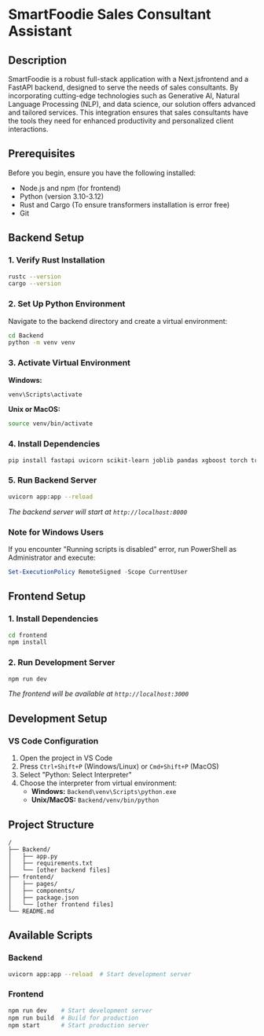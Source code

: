 # SmartFoodie Sales Consultant Assistant

## Description
SmartFoodie is a robust full-stack application with a Next.jsfrontend and a FastAPI backend, designed to serve the needs of sales consultants. By incorporating cutting-edge technologies such as Generative AI, Natural Language Processing (NLP), and data science, our solution offers advanced and tailored services. This integration ensures that sales consultants have the tools they need for enhanced productivity and personalized client interactions.  

## Prerequisites

Before you begin, ensure you have the following installed:
* Node.js and npm (for frontend)
* Python (version 3.10-3.12)
* Rust and Cargo (To ensure transformers installation is error free)
* Git

## Backend Setup

### 1. Verify Rust Installation
```bash
rustc --version
cargo --version
```

### 2. Set Up Python Environment
Navigate to the backend directory and create a virtual environment:
```bash
cd Backend
python -m venv venv
```

### 3. Activate Virtual Environment

**Windows:**
```bash
venv\Scripts\activate
```

**Unix or MacOS:**
```bash
source venv/bin/activate
```

### 4. Install Dependencies
```bash
pip install fastapi uvicorn scikit-learn joblib pandas xgboost torch transformers
```

### 5. Run Backend Server
```bash
uvicorn app:app --reload
```
*The backend server will start at `http://localhost:8000`*

### Note for Windows Users
If you encounter "Running scripts is disabled" error, run PowerShell as Administrator and execute:
```powershell
Set-ExecutionPolicy RemoteSigned -Scope CurrentUser
```

## Frontend Setup

### 1. Install Dependencies
```bash
cd frontend
npm install
```

### 2. Run Development Server
```bash
npm run dev
```
*The frontend will be available at `http://localhost:3000`*

## Development Setup

### VS Code Configuration
1. Open the project in VS Code
2. Press `Ctrl+Shift+P` (Windows/Linux) or `Cmd+Shift+P` (MacOS)
3. Select "Python: Select Interpreter"
4. Choose the interpreter from virtual environment:
   * **Windows:** `Backend\venv\Scripts\python.exe`
   * **Unix/MacOS:** `Backend/venv/bin/python`

## Project Structure
```
/
├── Backend/
│   ├── app.py
│   ├── requirements.txt
│   └── [other backend files]
├── frontend/
│   ├── pages/
│   ├── components/
│   ├── package.json
│   └── [other frontend files]
└── README.md
```

## Available Scripts

### Backend
```bash
uvicorn app:app --reload  # Start development server
```

### Frontend
```bash
npm run dev    # Start development server
npm run build  # Build for production
npm start      # Start production server
```
